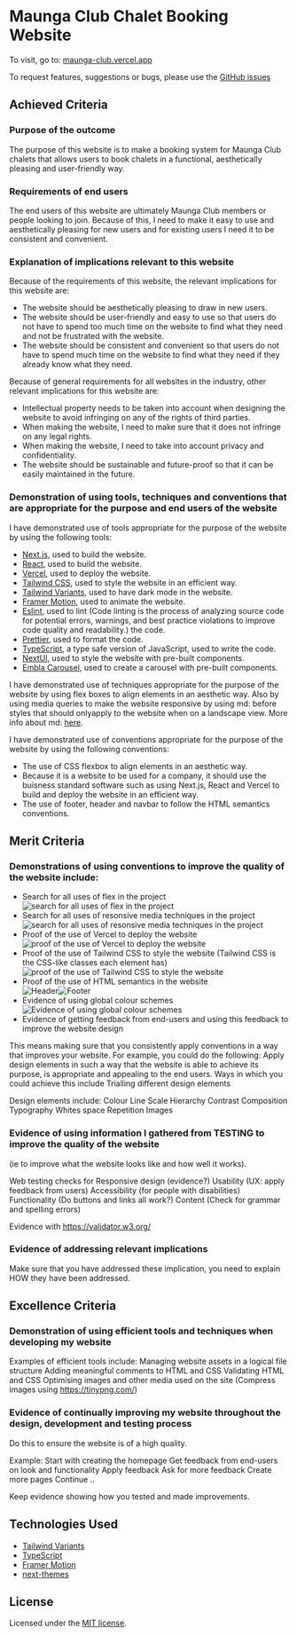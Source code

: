 # Maunga Club Chalet Booking Website

To visit, go to: [maunga-club.vercel.app](https://maunga-club.vercel.app)

To request features, suggestions or bugs, please use the [GitHub issues](https://github.com/sonicpanther101/nextjs-website/issues)

## Achieved Criteria

### Purpose of the outcome

The purpose of this website is to make a booking system for Maunga Club chalets that allows users to book chalets in a functional, aesthetically pleasing and user-friendly way.

### Requirements of end users

The end users of this website are ultimately Maunga Club members or people looking to join. Because of this, I need to make it easy to use and aesthetically pleasing for new users and for existing users I need it to be consistent and convenient.

### Explanation of implications relevant to this website

Because of the requirements of this website, the relevant implications for this website are:

- The website should be aesthetically pleasing to draw in new users.
- The website should be user-friendly and easy to use so that users do not have to spend too much time on the website to find what they need and not be frustrated with the website.
- The website should be consistent and convenient so that users do not have to spend much time on the website to find what they need if they already know what they need.

Because of general requirements for all websites in the industry, other relevant implications for this website are:

- Intellectual property needs to be taken into account when designing the website to avoid infringing on any of the rights of third parties.
- When making the website, I need to make sure that it does not infringe on any legal rights.
- When making the website, I need to take into account privacy and confidentiality.
- The website should be sustainable and future-proof so that it can be easily maintained in the future.

### Demonstration of using tools, techniques and conventions that are appropriate for the purpose and end users of the website

I have demonstrated use of tools appropriate for the purpose of the website by using the following tools:

- [Next.js](https://nextjs.org), used to build the website.
- [React](https://reactjs.org), used to build the website.
- [Vercel](https://vercel.com/), used to deploy the website.
- [Tailwind CSS](https://tailwindcss.com), used to style the website in an efficient way.
- [Tailwind Variants](https://tailwind-variants.org), used to have dark mode in the website.
- [Framer Motion](https://framer.com/motion), used to animate the website.
- [Eslint](https://eslint.org), used to lint (Code linting is the process of analyzing source code for potential errors, warnings, and best practice violations to improve code quality and readability.) the code.
- [Prettier](https://prettier.io), used to format the code.
- [TypeScript](https://typescriptlang.org), a type safe version of JavaScript, used to write the code.
- [NextUI](https://nextui.org), used to style the website with pre-built components.
- [Embla Carousel](https://embla-carousel.com), used to create a carousel with pre-built components.

I have demonstrated use of techniques appropriate for the purpose of the website by using flex boxes to align elements in an aesthetic way.
Also by using media queries to make the website responsive by using md: before styles that should onlyapply to the website when on a landscape view. More info about md: [here](https://tailwindcss.com/docs/responsive-design).

I have demonstrated use of conventions appropriate for the purpose of the website by using the following conventions:

- The use of CSS flexbox to align elements in an aesthetic way.
- Because it is a website to be used for a company, it should use the buisness standard software such as using Next.js, React and Vercel to build and deploy the website in an efficient way.
- The use of footer, header and navbar to follow the HTML semantics conventions.

## Merit Criteria

### Demonstrations of using conventions to improve the quality of the website include:

- Search for all uses of flex in the project<br/>![search for all uses of flex in the project](image.png)
- Search for all uses of resonsive media techniques in the project<br/>![search for all uses of resonsive media techniques in the project](image-1.png)
- Proof of the use of Vercel to deploy the website<br/>![proof of the use of Vercel to deploy the website](image-2.png)
- Proof of the use of Tailwind CSS to style the website (Tailwind CSS is the CSS-like classes each element has)<br/>![proof of the use of Tailwind CSS to style the website](image-3.png)
- Proof of the use of HTML semantics in the website<br/>![Header](image-4.png)![Footer](image-5.png)
- Evidence of using global colour schemes<br/>![Evidence of using global colour schemes](image-6.png)
- Evidence of getting feedback from end-users and using this feedback to improve the website design

This means making sure that you consistently apply conventions in a way that improves your website.
For example, you could do the following:
Apply design elements in such a way that the website is able to achieve its purpose, is appropriate and appealing to the end users.
Ways in which you could achieve this include
Trialling different design elements


Design elements include:
Colour
Line
Scale
Hierarchy
Contrast
Composition
Typography
Whites space
Repetition
Images

### Evidence of using information I gathered from TESTING to improve the quality of the website

(ie to improve what the website looks like and how well it works).

Web testing  checks for
Responsive design (evidence?)
Usability (UX: apply feedback from users)
Accessibility (for people with disabilities) 
Functionality (Do buttons and links all work?)
Content (Check for grammar and spelling errors)

Evidence with https://validator.w3.org/

### Evidence of addressing relevant implications

Make sure that you have addressed these implication, you need to explain HOW they have been addressed.

## Excellence Criteria

### Demonstration of using efficient tools and techniques when developing my website

Examples of efficient tools include:
Managing website assets in a logical file structure
Adding meaningful comments to HTML and CSS
Validating HTML and CSS
Optimising images and other media used on the site (Compress images using https://tinypng.com/)

### Evidence of continually improving my website throughout the design, development and testing process

Do this to ensure the website is of a high quality.

Example:
Start with creating the homepage
Get feedback from end-users on look and functionality
Apply feedback
Ask for more feedback
Create more pages
Continue ..

Keep evidence showing how you tested and made improvements. 

## Technologies Used

- [Tailwind Variants](https://tailwind-variants.org)
- [TypeScript](https://typescriptlang.org)
- [Framer Motion](https://framer.com/motion)
- [next-themes](https://github.com/pacocoursey/next-themes)

## License

Licensed under the [MIT license](https://github.com/nextui-org/next-pages-template/blob/main/LICENSE).